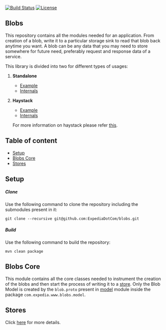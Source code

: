 [![Build Status](https://travis-ci.org/ExpediaDotCom/haystack-traces.svg?branch=master)](https://travis-ci.org/ExpediaDotCom/blobs)
[![License](https://img.shields.io/badge/license-Apache%20License%202.0-blue.svg)](https://github.com/ExpediaDotCom/haystack/blob/master/LICENSE)

## Blobs

This repository contains all the modules needed for an application. From creation of a blob, write it to a particular storage sink to read that blob back anytime you want. A blob can be any data that you may need to store somewhere for future need, preferably request and response data of a service. 

This library is divided into two for different types of usages: 

1. <strong>Standalone</strong>
	
    * [Example](https://github.com/ExpediaDotCom/blobs-example)
    * [Internals](stores/README.md)
    
2. <strong>Haystack</strong>

	* [Example](https://github.com/ExpediaDotCom/span-blob-example)
	* [Internals](haystack-blobs/README.md)
	
	For more information on haystack please refer [this](https://expediadotcom.github.io/haystack/).

## Table of content

- [Setup](#setup)
- [Blobs Core](#blobs-core)
- [Stores](#stores)

## Setup

##### Clone

Use the following command to clone the repository including the submodules present in it:

`git clone --recursive git@github.com:ExpediaDotCom/blobs.git`

##### Build

Use the following command to build the repository:

`mvn clean package`

## Blobs Core

This module contains all the core classes needed to instrument the creation of the blobs and then start the process of writing it to a [store](#stores). Only the Blob Model is created by the `blob.proto` present in [model](model) module inside the package `com.expedia.www.blobs.model`.

## Stores

Click [here](stores/README.md) for more details.

